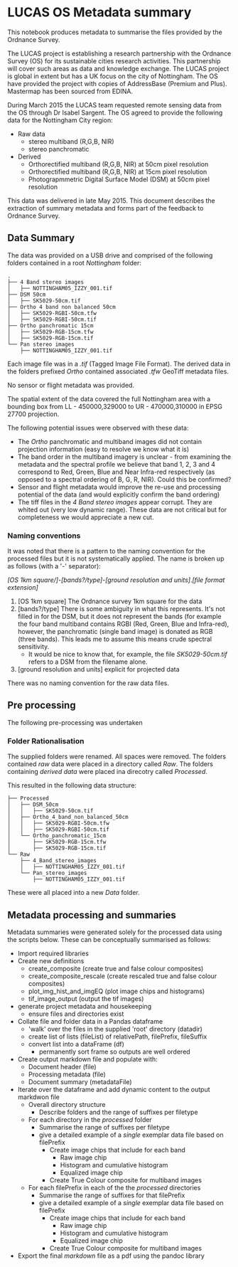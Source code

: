 # LUCAS OS Metadata summary

This notebook produces metadata to summarise the files provided by the Ordnance Survey.

The LUCAS project is establishing a research partnership with the Ordnance Survey (OS) for its sustainable cities research activities. This partnership will cover such areas as data and knowledge exchange. The LUCAS project is global in extent but has a UK focus on the city of Nottingham. The OS have provided the project with copies of AddressBase (Premium and Plus). Mastermap has been sourced from EDINA. 

During March 2015 the LUCAS team requested remote sensing data from the OS through Dr Isabel Sargent. The OS agreed to provide the following data for the Nottingham City region:

* Raw data
	* stereo multiband (R,G,B, NIR)
	* stereo panchromatic
* Derived
	* Orthorectified multiband (R,G,B, NIR) at 50cm pixel resolution
	* Orthorectified multiband (R,G,B, NIR) at 15cm pixel resolution 
	* Photograpmmetric Digital Surface Model (DSM) at 50cm pixel resolution
	
This data was delivered in late May 2015. This document describes the extraction of summary metadata and forms part of the feedback to Ordnance Survey.

## Data Summary

The data was provided on a USB drive and comprised of the following folders contained in a root *Nottingham* folder:

```
.
├── 4 Band stereo images
│   ├── NOTTINGHAM05_IZZY_001.tif
├── DSM 50cm
│   ├── SK5029-50cm.tif
├── Ortho 4 band non balanced 50cm
│   ├── SK5029-RGBI-50cm.tfw
│   ├── SK5029-RGBI-50cm.tif
├── Ortho panchromatic 15cm
│   ├── SK5029-RGB-15cm.tfw
│   ├── SK5029-RGB-15cm.tif
└── Pan stereo images
    ├── NOTTINGHAM05_IZZY_001.tif
```

Each image file was in a *.tif* (Tagged Image File Format). The derived data in the folders prefixed *Ortho* contained associated *.tfw* GeoTiff metadata files.

No sensor or flight metadata was provided.

The spatial extent of the data covered the full Nottingham area with a bounding box from LL - 450000,329000 to UR - 470000,310000 in EPSG 27700 projection.

The following potential issues were observed with these data:

* The *Ortho* panchromatic and multiband images did not contain projection information (easy to resolve we know what it is)
* The band order in the multiband imagery is unclear - from examining the metadata and the spectral profile we believe that band 1, 2, 3 and 4 correspond to Red, Green, Blue and Near Infra-red respectively (as opposed to a spectral ordering of B, G, R, NIR). Could this be confirmed?
* Sensor and flight metadata would improve the re-use and processing potential of the data (and would explicitly confirm the band ordering)
* The tiff files in the *4 Band stereo images* appear corrupt. They are whited out (very low dynamic range). These data are not critical but for completeness we would appreciate a new cut.


### Naming conventions

It was noted that there is a pattern to the naming convention for the processed files but it is not systematically applied. The name is broken up as follows (with a '-' separator):

*[OS 1km square/]*-*[bands?/type]*-*[ground resolution and units]*.*[file format extension]*

1. [OS 1km square] The Ordnance survey 1km square for the data 
1. [bands?/type] There is some ambiguity in what this represents. It's not filled in for the DSM, but it does not represent the bands (for example the four band multiband contains RGBI (Red, Green, Blue and Infra-red), however, the panchromatic (single band image) is donated as RGB (three bands). This leads me to assume this means crude spectral sensitivity. 
    * It would be nice to know that, for example, the file *SK5029-50cm.tif* refers to a DSM from the filename alone. 
1. [ground resolution and units] explicit for projected data

There was no naming convention for the raw data files.

## Pre processing

The following pre-processing was undertaken

### Folder Rationalisation

The supplied folders were renamed. All spaces were removed. The folders contained *raw* data were placed in a directory called *Raw*. The folders containing *derived data* were placed ina  direcotry called *Processed*.

This resulted in the following data structure:

```
├── Processed
│   ├── DSM_50cm
│   │   ├── SK5029-50cm.tif
│   ├── Ortho_4_band_non_balanced_50cm
│   │   ├── SK5029-RGBI-50cm.tfw
│   │   ├── SK5029-RGBI-50cm.tif
│   └── Ortho_panchromatic_15cm
│       ├── SK5029-RGB-15cm.tfw
│       ├── SK5029-RGB-15cm.tif
└── Raw
    ├── 4_Band_stereo_images
    │   ├── NOTTINGHAM05_IZZY_001.tif
    └── Pan_stereo_images
        ├── NOTTINGHAM05_IZZY_001.tif
```

These were all placed into a new *Data* folder.

## Metadata processing and summaries


Metadata summaries were generated solely for the processed data using the scripts below. These can be conceptually summarised as follows:


* Import required libraries
* Create new definitions
	* create_composite (create true and false colour composites)
	* create_composite_rescale  (create rescaled true and false colour composites)
	* plot_img_hist_and_imgEQ (plot image chips and histograms)
	* tif_image_output (output the tif images)
* generate project metadata and housekeeping
	* ensure files and directories exist
* Collate file and folder data in a Pandas dataframe
	* 'walk' over the files in the supplied 'root' directory (datadir)
	* create list of lists (fileList) of relativePath, filePrefix, fileSuffix
	* convert list into a dataFrame (df)
		* permanently sort frame so outputs are well ordered
* Create output markdown file and populate with:
	* Document header (file)
	* Processing metadata (file)
	* Document summary (metadataFile)
* Iterate over the dataframe and add dynamic content to the output markdwon file
	* Overall directory structure
		* Describe folders and the range of suffixes per filetype
	* For each directory in the *processed* folder
		* Summarise the range of suffixes per filetype
		* give a detailed example of a *single* exemplar data file based on filePrefix
			* Create image chips that include for each band
				* Raw image chip
				* Histogram and cumulative histogram
				* Equalized image chip
			* Create True Colour composite for multiband images	
	* For each filePrefix in each of the the *processed* directories
		* Summarise the range of suffixes for that filePrefix
		* give a detailed example of a *single* exemplar data file based on filePrefix
			* Create image chips that include for each band
				* Raw image chip
				* Histogram and cumulative histogram
				* Equalized image chip
			* Create True Colour composite for multiband images			
* Export the final *markdown* file as a pdf using the pandoc library



